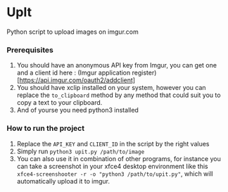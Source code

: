 # UpIt
Python script to upload images on imgur.com

### Prerequisites

1. You should have an anonymous API key from Imgur, you can get one and a client id here : (Imgur application register)[https://api.imgur.com/oauth2/addclient]
2. You should have xclip installed on your system, however you can replace the ```to_clipboard``` method by any method that could suit you to copy a text to your clipboard.
3. And of yourse you need python3 installed

### How to run the project

1. Replace the ```API_KEY``` and ```CLIENT_ID``` in the script by the right values
2. Simply run  ```python3 upit.py /path/to/image```
3. You can also use it in combination of other programs, for instance you can take a screenshot in your xfce4 desktop environment like this ``` xfce4-screenshooter -r -o "python3 /path/to/upit.py"```, which will automatically upload it to imgur.
